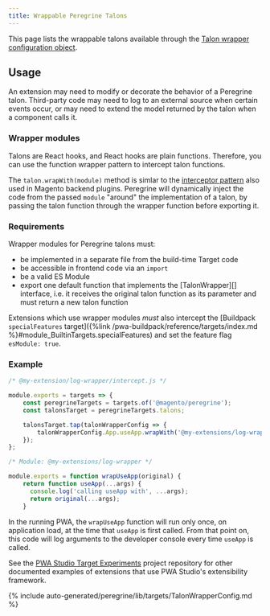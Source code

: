 ```yaml
---
title: Wrappable Peregrine Talons
---
```


This page lists the wrappable talons available through the [Talon wrapper configuration object][].

## Usage

An extension may need to modify or decorate the behavior of a Peregrine talon.
Third-party code may need to log to an external source when certain events occur, or may need to extend the model returned by the talon when a component calls it.

### Wrapper modules

Talons are React hooks, and React hooks are plain functions.
Therefore, you can use the function wrapper pattern to intercept talon functions.

The `talon.wrapWith(module)` method is simlar to the [interceptor pattern](https://devdocs.magento.com/guides/v2.4/extension-dev-guide/plugins.html) also used in Magento backend plugins.
Peregrine will dynamically inject the code from the passed `module` "around" the implementation of a talon, by passing the talon function through the wrapper function before exporting it.

### Requirements

Wrapper modules for Peregrine talons must:
- be implemented in a separate file from the build-time Target code
- be accessible in frontend code via an `import`
- be a valid ES Module
- export one default function that implements the [TalonWrapper][] interface, i.e. it receives the original talon function as its parameter and must return a new talon function

Extensions which use wrapper modules _must_ also intercept the [Buildpack `specialFeatures` target]({%link /pwa-buildpack/reference/targets/index.md %}#module_BuiltinTargets.specialFeatures) and set the feature flag `esModule: true`.

### Example

```js
/* @my-extension/log-wrapper/intercept.js */

module.exports = targets => {
    const peregrineTargets = targets.of('@magento/peregrine');
    const talonsTarget = peregrineTargets.talons;

    talonsTarget.tap(talonWrapperConfig => {
        talonWrapperConfig.App.useApp.wrapWith('@my-extensions/log-wrapper');
    });
};
 ```

```js
/* Module: @my-extensions/log-wrapper */

module.exports = function wrapUseApp(original) {
    return function useApp(...args) {
      console.log('calling useApp with', ...args);
      return original(...args);
    }
```

In the running PWA, the `wrapUseApp` function will run only once, on application load, at the time that `useApp` is first called.
From that point on, this code will log arguments to the developer console every time `useApp` is called.

See the [PWA Studio Target Experiments][] project repository for other documented examples of extensions that use PWA Studio's extensibility framework.

<!--
The reference doc content is generated automatically from the source code.
To update this section, update the doc blocks in the source code
-->

{% include auto-generated/peregrine/lib/targets/TalonWrapperConfig.md %}

[talon wrapper configuration object]: #talonwrapperconfig
[pwa studio target experiments]: https://github.com/magento-research/pwa-studio-target-experiments
